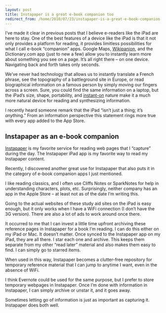```yaml
---
layout: post
title: Instapaper is a great e-book companion too
redirect_from: /home/2010/07/23/instapaper-is-a-great-e-book-companion-too/index.html
---
```

<p>I’ve made it clear in previous posts that I believe e-readers like the iPad are here to stay.  One of the best features of a device like the iPad is that it not only provides a platform for reading, it provides limitless possibilities for what I call e-book “companion” apps.
Google Maps, <a href="http://www.wikipanion.net/">Wikipanion</a>, and the Dictionary.com app (just to new a few) allow you to instantly learn more about something you see on a page. It’s all right there – on one device. Navigating back and forth takes only seconds.</p>
<p>We’ve never had technology that allows us to instantly translate a French phrase, see the topography of a battleground site in Europe, or read biographical information on a famous person by simply moving our fingers across a screen. Sure, you could find the same information on a laptop, but the iPad’s size, shape, portability, and <a href="http://www.practicallyefficient.com/2010/07/21/instant-on-is-the-new-black/">instant-on</a> nature make it a much more natural device for reading and synthesizing information.</p>
<p>I recently heard someone remark that the iPad “isn’t just a thing; it’s <em>any</em>thing.” From an information perspective this statement rings more true with every app added to the App Store.</p>
<h2 id="instapaperasane-bookcompanion">Instapaper as an e-book companion</h2>
<p><a href="http://www.instapaper.com">Instapaper</a> is my favorite service for reading web pages that I “capture” during the day. The Instapaper iPad app is my favorite way to read my Instapaper content.</p>
<p>Recently, I discovered another great use for Instapaper that also puts it in the category of e-book companion apps I just mentioned.</p>
<p>I like reading classics, and I often use Cliffs Notes or SparkNotes for help in understanding characters, plots, etc.  Surprisingly, neither company has an app in the Apple Store – at least not as of the date I’m writing this.</p>
<p>Going to the actual websites of these study aid sites on the iPad is easy enough, but it only works when I have a WiFi connection (I don’t have the 3G version). There are also a lot of ads to work around once there.</p>
<p>It occurred to me that I can invest a little time upfront archiving these reference pages in Instapaper for a book I’m reading. I can do this either on my iPad or Mac. It doesn’t matter.  Once synced to the Instapaper app on my iPad, they are all there.  I star each one and archive. This keeps them separate from my other “read later” material and also makes them easy to find. I can simply go to starred items.</p>
<p>When used in this way, Instapaper becomes a clutter-free repository for temporary reference material that I can jump to anytime I want, even in the absence of WiFi.</p>
<p>I think Evernote could be used for the same purpose, but I prefer to store temporary webpages in Instapaper. Once I’m done with information in Instapaper, I can simply archive or unstar it, and it goes away.</p>
<p>Sometimes letting go of information is just as important as capturing it.  Instapaper does both well.</p>
